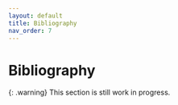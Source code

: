 ```yaml
---
layout: default
title: Bibliography
nav_order: 7
---
```


# Bibliography

{: .warning}
This section is still work in progress.